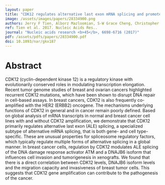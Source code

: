 ```yaml
---
layout: paper
title: "CDK12 regulates alternative last exon mRNA splicing and promotes breast cancer cell invasion."
image: /assets/images/papers/28334900.png
authors: Jerry F Tien, Alborz Mazloomian, S-W Grace Cheng, Christopher S Hughes, Christalle C T Chow, Leanna T Canapi, Arusha Oloumi, Genny Trigo-Gonzalez, Ali Bashashati, James Xu, Vicky C-D Chang, Sohrab P Shah, Samuel Aparicio, Gregg B Morin
ref: Tien et al. 2017. Nucleic Acids Res..
journal: "Nucleic acids research <b>45</b>, 6698-6716 (2017)"
pdf: /assets/pdfs/papers/28334900.pdf
doi: 10.1093/nar/gkx187
---
```


# Abstract

CDK12 (cyclin-dependent kinase 12) is a regulatory kinase with evolutionarily conserved roles in modulating transcription elongation. Recent tumor genome studies of breast and ovarian cancers highlighted recurrent CDK12 mutations, which have been shown to disrupt DNA repair in cell-based assays. In breast cancers, CDK12 is also frequently co-amplified with the HER2 (ERBB2) oncogene. The mechanisms underlying functions of CDK12 in general and in cancer remain poorly defined. Based on global analysis of mRNA transcripts in normal and breast cancer cell lines with and without CDK12 amplification, we demonstrate that CDK12 primarily regulates alternative last exon (ALE) splicing, a specialized subtype of alternative mRNA splicing, that is both gene- and cell type-specific. These are unusual properties for spliceosome regulatory factors, which typically regulate multiple forms of alternative splicing in a global manner. In breast cancer cells, regulation by CDK12 modulates ALE splicing of the DNA damage response activator ATM and a DNAJB6 isoform that influences cell invasion and tumorigenesis in xenografts. We found that there is a direct correlation between CDK12 levels, DNAJB6 isoform levels and the migration capacity and invasiveness of breast tumor cells. This suggests that CDK12 gene amplification can contribute to the pathogenesis of the cancer.

